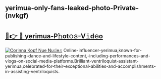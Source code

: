 ## yerimua-only-fans​-leaked-photo​-Private-(nvkgf)


# <h2><a href="https://mediaupload.pro?title=yerimua&ref=git">🔗👉 🔴 yerimua-P𝚑ot𝚘𝚜-V𝚒d𝚎o</a></h2>

[![Corinna Kopf Nue Nu𝚍e𝚜](https://i.imgur.com/0qMVB7G.gif)](https://mediaupload.pro?title=yerimua&ref=git)
Online-influencer-yerimua,known-for-publishing-dance-and-lifestyle-content,-including-performances-and-vlogs-on-social-media-platforms.Brilliant-ventriloquist-assistant-yerimua,celebrated-for-their-exceptional-abilities-and-accomplishments-in-assisting-ventriloquists.  